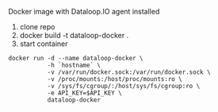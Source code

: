 Docker image with Dataloop.IO agent installed

1. clone repo
1. docker build -t dataloop-docker .
1. start container

```
docker run -d --name dataloop-docker \
           -h `hostname` \ 
           -v /var/run/docker.sock:/var/run/docker.sock \
           -v /proc/mounts:/host/proc/mounts:ro \
           -v /sys/fs/cgroup/:/host/sys/fs/cgroup:ro \
           -e API_KEY=$API_KEY \
           dataloop-docker
```

